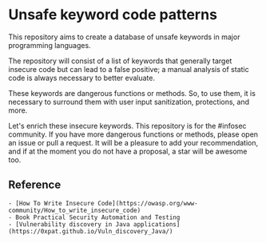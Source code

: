 # Unsafe keyword code patterns

This repository aims to create a database of unsafe keywords in major programming languages.

The repository will consist of a list of keywords that generally target insecure code but can lead to a false positive; a manual analysis of static code is always necessary to better evaluate.

These keywords are dangerous functions or methods. So, to use them, it is necessary to surround them with user input sanitization, protections, and more.

Let's enrich these insecure keywords. This repository is for the #infosec community. If you have more dangerous functions or methods, please open an issue or pull a request. It will be a pleasure to add your recommendation, and if at the moment you do not have a proposal, a star will be awesome too.



## Reference

    - [How To Write Insecure Code](https://owasp.org/www-community/How_to_write_insecure_code)
    - Book Practical Security Automation and Testing
    - [Vulnerability discovery in Java applications](https://0xpat.github.io/Vuln_discovery_Java/)
    

